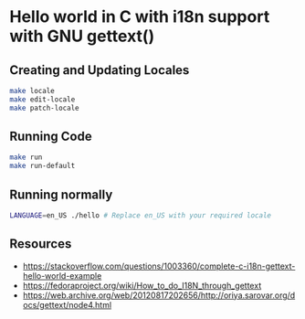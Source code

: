 # Hello world in C with i18n support with GNU gettext()

## Creating and Updating Locales

```bash
make locale
make edit-locale
make patch-locale
```

## Running Code  


```bash
make run
make run-default
```

## Running normally

```bash
LANGUAGE=en_US ./hello # Replace en_US with your required locale
```

## Resources
- https://stackoverflow.com/questions/1003360/complete-c-i18n-gettext-hello-world-example
- https://fedoraproject.org/wiki/How_to_do_I18N_through_gettext
- https://web.archive.org/web/20120817202656/http://oriya.sarovar.org/docs/gettext/node4.html
